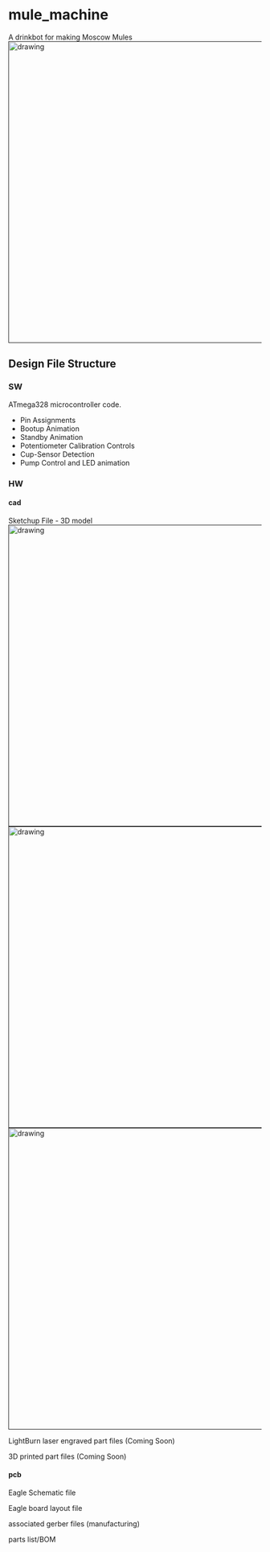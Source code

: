 # mule_machine
A drinkbot for making Moscow Mules
[<img src="https://github.com/estods3/mule_machine/blob/main/HW/cad/MuleMachineCAD.png" title="DRIP TRAY ISO" alt="drawing" width="600"/>]()

## Design File Structure

### SW
ATmega328 microcontroller code.
  * Pin Assignments
  * Bootup Animation
  * Standby Animation
  * Potentiometer Calibration Controls
  * Cup-Sensor Detection
  * Pump Control and LED animation

### HW

#### cad

Sketchup File - 3D model
[<img src="https://github.com/estods3/mule_machine/blob/main/HW/cad/MuleMachineCAD.png" title="DRIP TRAY ISO" alt="drawing" width="600"/>]()
[<img src="https://github.com/estods3/mule_machine/blob/main/HW/cad/MM%20DRIP%20TRAY%20(ISO).png" title="DRIP TRAY ISO" alt="drawing" width="600"/>]()
[<img src="https://github.com/estods3/mule_machine/blob/main/HW/cad/MM%20DRIP%20TRAY%20(Top%20View).png" title="DRIP TRAY ISO" alt="drawing" width="600"/>]()

LightBurn laser engraved part files (Coming Soon)

3D printed part files (Coming Soon)

#### pcb

Eagle Schematic file

Eagle board layout file

associated gerber files (manufacturing)

parts list/BOM
